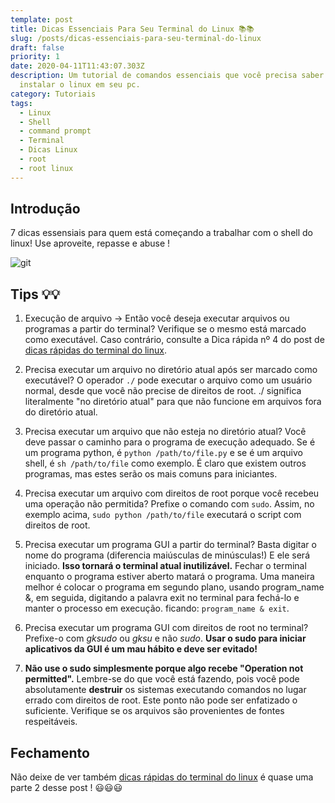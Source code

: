 ```yaml
---
template: post
title: Dicas Essenciais Para Seu Terminal do Linux 📚📚
slug: /posts/dicas-essenciais-para-seu-terminal-do-linux
draft: false
priority: 1
date: 2020-04-11T11:43:07.303Z
description: Um tutorial de comandos essenciais que você precisa saber após
  instalar o linux em seu pc.
category: Tutoriais
tags:
  - Linux
  - Shell
  - command prompt
  - Terminal
  - Dicas Linux
  - root
  - root linux
---
```

## Introdução

7 dicas essensiais para quem está começando a trabalhar com o shell do linux!
Use aproveite, repasse e abuse !

![git](/media/tips.jpg 'Tips')

## Tips 💡💡

1. Execução de arquivo -> Então você deseja executar arquivos ou programas a partir do terminal? Verifique se o mesmo está marcado como executável. Caso contrário, consulte a Dica rápida nº 4 do post de [dicas rápidas do terminal do linux](https://israelcena.com.br/posts/dicas-rapidas-do-terminal-do-linux).

2. Precisa executar um arquivo no diretório atual após ser marcado como executável? O operador `./` pode executar o arquivo como um usuário normal, desde que você não precise de direitos de root.  ./ significa literalmente "no diretório atual" para que não funcione em arquivos fora do diretório atual.

3. Precisa executar um arquivo que não esteja no diretório atual? Você deve passar o caminho para o programa de execução adequado. Se é um programa python, é `python /path/to/file.py` e se é um arquivo shell, é `sh /path/to/file` como exemplo. É claro que existem outros programas, mas estes serão os mais comuns para iniciantes.

4. Precisa executar um arquivo com direitos de root porque você recebeu uma operação não permitida? Prefixe o comando com `sudo`. Assim, no exemplo acima, `sudo python /path/to/file` executará o script com direitos de root.

5. Precisa executar um programa GUI a partir do terminal? Basta digitar o nome do programa (diferencia maiúsculas de minúsculas!) E ele será iniciado. **Isso tornará o terminal atual inutilizável.** Fechar o terminal enquanto o programa estiver aberto matará o programa. Uma maneira melhor é colocar o programa em segundo plano, usando program_name &, em seguida, digitando a palavra exit no terminal para fechá-lo e manter o processo em execução.
ficando: `program_name & exit`.

6. Precisa executar um programa GUI com direitos de root no terminal? Prefixe-o com *gksudo* ou *gksu* e não *sudo*. **Usar o sudo para iniciar aplicativos da GUI é um mau hábito e deve ser evitado!**

7. **Não use o sudo simplesmente porque algo recebe "Operation not permitted".**  Lembre-se do que você está fazendo, pois você pode absolutamente **destruir** os sistemas executando comandos no lugar errado com direitos de root. Este ponto não pode ser enfatizado o suficiente.  Verifique se os arquivos são provenientes de fontes respeitáveis.

## Fechamento

Não deixe de ver também [dicas rápidas do terminal do linux](https://israelcena.com.br/posts/dicas-rapidas-do-terminal-do-linux)
é quase uma parte 2 desse post !
😃😃😃